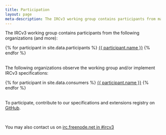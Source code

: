 ```yaml
---
title: Participation
layout: page
meta-description: The IRCv3 working group contains participants from many organizations involved with IRC software development.
---
```

The IRCv3 working group contains participants from the following organizations (and more):

<div class="flexy-list">
{% for participant in site.data.participants %}
<a class="participant" href="{{ participant.url }}">{{ participant.name }}</a>
{% endfor %}
</div>

<br/>

The following organizations observe the working group and/or implement IRCv3 specifications:

<div class="flexy-list">
{% for participant in site.data.consumers %}
<a class="participant" href="{{ participant.url }}">{{ participant.name }}</a>
{% endfor %}
</div>

<br/>

To participate, contribute to our specifications and extensions registry on [GitHub](http://github.com/ircv3/ircv3-specifications).

<br/>

You may also contact us on [irc.freenode.net in #ircv3](irc://irc.freenode.net/ircv3)

